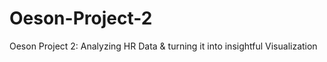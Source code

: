 # Oeson-Project-2
Oeson Project 2: Analyzing HR Data &amp; turning it into insightful Visualization
